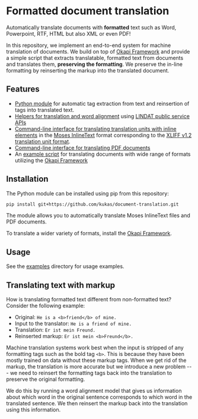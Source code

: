 # Formatted document translation

Automatically translate documents with **formatted** text such as Word, Powerpoint, RTF, HTML but also XML or even PDF!

In this repository, we implement an end-to-end system for machine translation of documents. We build on top of [Okapi Framework](https://okapiframework.org/) and provide a simple script that extracts translatable, formatted text from documents and translates them, **preserving the formatting**. We preserve the in-line formatting by reinserting the markup into the translated document.

## Features

- [Python module](document_translation/) for automatic tag extraction from text and reinsertion of tags into translated text.
- [Helpers for translation and word alignment](document_translation/lindat_services/) using [LINDAT public service APIs](https://lindat.cz/services/)
- [Command-line interface for translating translation units with inline elements](translate_markup.py) in the [Moses InlineText](https://okapiframework.org/wiki/index.php/Moses_Text_Filter) format corresponding to the [XLIFF v1.2 translation unit format](http://docs.oasis-open.org/xliff/v1.2/os/xliff-core.html#Struct_InLine).
- [Command-line interface for translating PDF documents](translate_pdf.py)
- An [example script](scripts/run_pipeline.sh) for translating documents with wide range of formats utilizing the [Okapi Framework](https://okapiframework.org/)

## Installation

The Python module can be installed using pip from this repository:

```bash
pip install git+https://github.com/kukas/document-translation.git
```

The module allows you to automatically translate Moses InlineText files and PDF documents.

To translate a wider variety of formats, install the [Okapi Framework](https://okapiframework.org/).

## Usage

See the [examples](examples/) directory for usage examples.

## Translating text with markup

How is translating formatted text different from non-formatted text? Consider the following example:

- Original: `He is a <b>friend</b> of mine.`
- Input to the translator: `He is a friend of mine.`
- Translation: `Er ist mein Freund.`
- Reinserted markup: `Er ist mein <b>Freund</b>.`

Machine translation systems work best when the input is stripped of any formatting tags such as the bold tag `<b>`. This is because they have been mostly trained on data without these markup tags. When we get rid of the markup, the translation is more accurate but we introduce a new problem --- we need to reinsert the formatting tags back into the translation to preserve the original formatting.

We do this by running a word alignment model that gives us information about which word in the original sentence corresponds to which word in the translated sentence. We then reinsert the markup back into the translation using this information.
